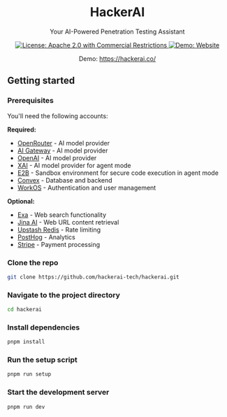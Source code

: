 <p align="center">
  <h1 align="center">HackerAI</h1>
</p>

<p align="center">
  Your AI-Powered Penetration Testing Assistant
</p>

<p align="center">
  <a href="LICENSE">
    <img src="https://img.shields.io/badge/License-Apache%202.0%20with%20Commercial%20Restrictions-red.svg" alt="License: Apache 2.0 with Commercial Restrictions"/>
  </a>
  <a href="https://hackerai.co/">
    <img src="https://img.shields.io/badge/Demo-Website-blue" alt="Demo: Website"/>
  </a>
</p>

<p align="center">
  Demo: <a href="https://hackerai.co/">https://hackerai.co/</a>
</p>

## Getting started

### Prerequisites

You'll need the following accounts:

**Required:**

- [OpenRouter](https://openrouter.ai/) - AI model provider
- [AI Gateway](https://vercel.com/docs/ai-gateway) - AI model provider
- [OpenAI](https://platform.openai.com/) - AI model provider
- [XAI](https://x.ai/) - AI model provider for agent mode
- [E2B](https://e2b.dev/) - Sandbox environment for secure code execution in agent mode
- [Convex](https://www.convex.dev/) - Database and backend
- [WorkOS](https://workos.com/) - Authentication and user management

**Optional:**

- [Exa](https://exa.ai/) - Web search functionality
- [Jina AI](https://jina.ai/reader) - Web URL content retrieval
- [Upstash Redis](https://upstash.com/) - Rate limiting
- [PostHog](https://posthog.com/) - Analytics
- [Stripe](https://stripe.com/) - Payment processing

### Clone the repo

```bash
git clone https://github.com/hackerai-tech/hackerai.git
```

### Navigate to the project directory

```bash
cd hackerai
```

### Install dependencies

```bash
pnpm install
```

### Run the setup script

```bash
pnpm run setup
```

### Start the development server

```bash
pnpm run dev
```
